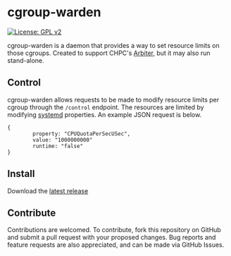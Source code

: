 # cgroup-warden

[![License: GPL v2](https://img.shields.io/badge/License-GPL_v2-blue.svg)](https://www.gnu.org/licenses/old-licenses/gpl-2.0.en.html)


cgroup-warden is a daemon that provides a way to set resource limits on those cgroups. Created to support CHPC's [Arbiter](https://github.com/chpc-uofu/arbiter), but it may also run stand-alone. 


## Control

cgroup-warden allows requests to be made to modify resource limits per cgroup through the `/control` endpoint. The resources are limited by modifying [systemd](https://systemd.io) properties. An example JSON request is below. 

```
{
        property: "CPUQuotaPerSecUSec",
        value: "1000000000"
        runtime: "false"
}
```

## Install
Download the [latest release](https://github.com/CHPC-UofU/cgroup-warden/releases)

## Contribute
Contributions are welcomed. To contribute, fork this repository on GitHub and submit a pull request with your proposed changes. Bug reports and feature requests are also appreciated, and can be made via GitHub Issues. 

